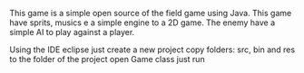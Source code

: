This game is a simple open source of the field game using Java. This game have sprits, musics e a simple engine to a 2D game. The enemy have a simple AI to play against a player.

Using the IDE eclipse just create a new project
copy folders: src, bin and res to the folder of the project
open Game class
just run
